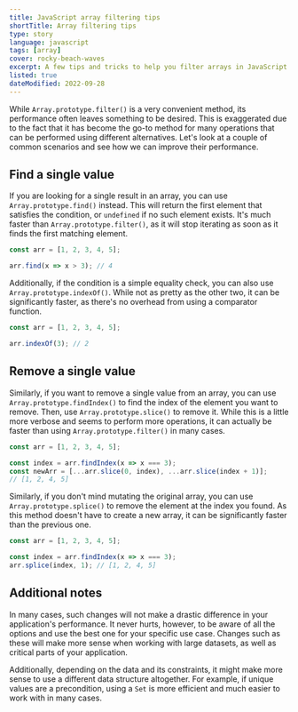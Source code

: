 ```yaml
---
title: JavaScript array filtering tips
shortTitle: Array filtering tips
type: story
language: javascript
tags: [array]
cover: rocky-beach-waves
excerpt: A few tips and tricks to help you filter arrays in JavaScript more efficiently.
listed: true
dateModified: 2022-09-28
---
```


While `Array.prototype.filter()` is a very convenient method, its performance often leaves something to be desired. This is exaggerated due to the fact that it has become the go-to method for many operations that can be performed using different alternatives. Let's look at a couple of common scenarios and see how we can improve their performance.

## Find a single value

If you are looking for a single result in an array, you can use `Array.prototype.find()` instead. This will return the first element that satisfies the condition, or `undefined` if no such element exists. It's much faster than `Array.prototype.filter()`, as it will stop iterating as soon as it finds the first matching element.

```js
const arr = [1, 2, 3, 4, 5];

arr.find(x => x > 3); // 4
```

Additionally, if the condition is a simple equality check, you can also use `Array.prototype.indexOf()`. While not as pretty as the other two, it can be significantly faster, as there's no overhead from using a comparator function.

```js
const arr = [1, 2, 3, 4, 5];

arr.indexOf(3); // 2
```

## Remove a single value

Similarly, if you want to remove a single value from an array, you can use `Array.prototype.findIndex()` to find the index of the element you want to remove. Then, use `Array.prototype.slice()` to remove it. While this is a little more verbose and seems to perform more operations, it can actually be faster than using `Array.prototype.filter()` in many cases.

```js
const arr = [1, 2, 3, 4, 5];

const index = arr.findIndex(x => x === 3);
const newArr = [...arr.slice(0, index), ...arr.slice(index + 1)];
// [1, 2, 4, 5]
```

Similarly, if you don't mind mutating the original array, you can use `Array.prototype.splice()` to remove the element at the index you found. As this method doesn't have to create a new array, it can be significantly faster than the previous one.

```js
const arr = [1, 2, 3, 4, 5];

const index = arr.findIndex(x => x === 3);
arr.splice(index, 1); // [1, 2, 4, 5]
```

## Additional notes

In many cases, such changes will not make a drastic difference in your application's performance. It never hurts, however, to be aware of all the options and use the best one for your specific use case. Changes such as these will make more sense when working with large datasets, as well as critical parts of your application.

Additionally, depending on the data and its constraints, it might make more sense to use a different data structure altogether. For example, if unique values are a precondition, using a `Set` is more efficient and much easier to work with in many cases.
